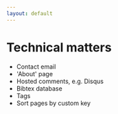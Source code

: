 ```yaml
---
layout: default
---
```


# Technical matters

* Contact email
* 'About' page
* Hosted comments, e.g. Disqus
* Bibtex database
* Tags
* Sort pages by custom key
